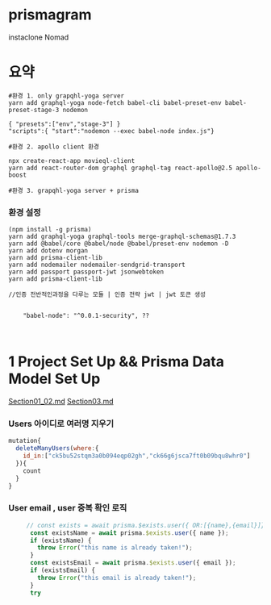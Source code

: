 # prismagram

instaclone Nomad

# 요약

```
#환경 1. only grapqhl-yoga server
yarn add graphql-yoga node-fetch babel-cli babel-preset-env babel-preset-stage-3 nodemon

{ "presets":["env","stage-3"] }
"scripts":{ "start":"nodemon --exec babel-node index.js"}

#환경 2. apollo client 환경

npx create-react-app movieql-client
yarn add react-router-dom graphql graphql-tag react-apollo@2.5 apollo-boost

#환경 3. grapqhl-yoga server + prisma
```

### 환경 설정

```
(npm install -g prisma)
yarn add graphql-yoga graphql-tools merge-graphql-schemas@1.7.3
yarn add @babel/core @babel/node @babel/preset-env nodemon -D
yarn add dotenv morgan
yarn add prisma-client-lib
yarn add nodemailer nodemailer-sendgrid-transport
yarn add passport passport-jwt jsonwebtoken
yarn add prisma-client-lib

//인증 전반적인과정을 다루는 모듈 | 인증 전략 jwt | jwt 토큰 생성


    "babel-node": "^0.0.1-security", ??



```

# 1 Project Set Up && Prisma Data Model Set Up

[Section01_02.md](./Docs/Section01_02.md)
[Section03.md](./Docs/Section03.md)

### Users 아이디로 여러명 지우기

```js
mutation{
  deleteManyUsers(where:{
    id_in:["ck5bu52stqm3a0b094eqp02gh","ck66g6jsca7ft0b09bqu8whr0"]
  }){
    count
  }
}
```

### User email , user 중복 확인 로직

```js
     // const exists = await prisma.$exists.user({ OR:[{name},{email}]})
      const existsName = await prisma.$exists.user({ name });
      if (existsName) {
        throw Error("this name is already taken!");
      }
      const existsEmail = await prisma.$exists.user({ email });
      if (existsEmail) {
        throw Error("this email is already taken!");
      }
      try
```
